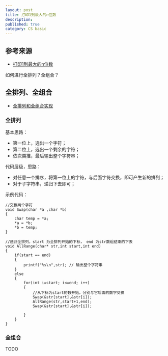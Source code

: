 ```yaml
---
layout: post
title: 打印1到最大的n位数
description: 
published: true
category: CS basic
---
```




## 参考来源

* [打印1到最大的n位数][打印1到最大的n位数]

如何进行全排列？全组合？

## 全排列、全组合

* [全排列和全组合实现][全排列和全组合实现]

### 全排列

基本思路：

* 第一位上，选出一个字符；
* 第二位上，选出一个剩余的字符；
* 依次类推，最后输出整个字符串；

代码层级，思路：

* 对任意一个排序，将第一位上的字符，与后面字符交换，即可产生新的排列；
* 对于子字符串，递归下去即可；


示例代码：

	//交换两个字符
	void Swap(char *a ,char *b)
	{
		char temp = *a;
		*a = *b;
		*b = temp;
	}

	//递归全排列，start 为全排列开始的下标， end 为str数组结束的下表
	void AllRange(char* str,int start,int end)
	{
		if(start == end)
		{
			printf("%s\n",str); // 输出整个字符串
		}
		else
		{
			for(int i=start; i<=end; i++)	
			{	
				//从下标为start的数开始，分别与它后面的数字交换
				Swap(&str[start],&str[i]); 
				AllRange(str,start+1,end);
				Swap(&str[start],&str[i]); 

			}
		}
	}


### 全组合

TODO





[NingG]:    http://ningg.github.com  "NingG"


[打印1到最大的n位数]:			http://blog.csdn.net/zhaojinjia/article/details/8776639
[全排列和全组合实现]:			http://wuchong.me/blog/2014/07/28/permutation-and-combination-realize/#
